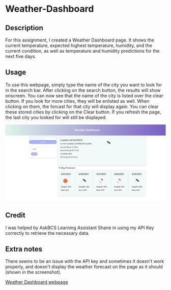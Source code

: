 # Weather-Dashboard

## Description

For this assignment, I created a Weather Dashboard page. It shows the current temperature, expected highest temperature, humidity, and the current condition, as well as temperature and humidity predictions for the next five days. 

## Usage

To use this webpage, simply type the name of the city you want to look for in the search bar. After clicking on the search button, the results will show onscreen. You can now see that the name of the city is listed over the clear button. If you look for more cities, they will be enlisted as well. When clicking on them, the forcast for that city will display again. 
You can clear these stored cities by clicking on the Clear button. If you refresh the page, the last city you looked for will still be displayed. 

![Screenshot showing the deployed page](./images/screenshot.png)

## Credit

I was helped by AskBCS Learning Assistant Shane in using my API Key correctly to retrieve the necessary data. 

## Extra notes

There seems to be an issue with the API key and sometimes it doesn't work properly, and doesn't display the weather forecast on the page as it should (shown in the screenshot).

[Weather Dashboard webpage](https://isanator2000.github.io/Weather-Dashboard/)
